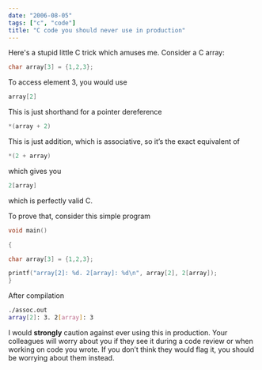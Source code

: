 ```yaml
---
date: "2006-08-05"
tags: ["c", "code"]
title: "C code you should never use in production"
---
```


Here's a stupid little C trick which amuses me. Consider a C array:

```c
char array[3] = {1,2,3};
```
To access element 3, you would use

```c
array[2]
```
This is just shorthand for a pointer dereference

```c
*(array + 2)
```
This is just addition, which is associative, so it’s the exact equivalent of

```c
*(2 + array)
```
which gives you

```c
2[array]
```
which is perfectly valid C.
 

To prove that, consider this simple program

```c
void main()

{

char array[3] = {1,2,3};

printf("array[2]: %d. 2[array]: %d\n", array[2], 2[array]);
}
```
After compilation

```bash
./assoc.out
array[2]: 3. 2[array]: 3
 ```

I would **strongly** caution against ever using this in production. Your colleagues will worry about you if they see it during a code review or when working on code you wrote. If you don’t think they would flag it, you should be worrying about them instead.
